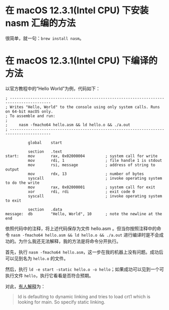# 在 macOS 12.3.1(Intel CPU) 下安装 nasm 汇编的方法

很简单，就一句：`brew install nasm`。

# 在 macOS 12.3.1(Intel CPU) 下编译的方法

以官方教程中的“Hello World”为例，代码如下：

```
; ----------------------------------------------------------------------------------------
; Writes "Hello, World" to the console using only system calls. Runs on 64-bit macOS only.
; To assemble and run:
;
;     nasm -fmacho64 hello.asm && ld hello.o && ./a.out
; ----------------------------------------------------------------------------------------

          global    start

          section   .text
start:    mov       rax, 0x02000004         ; system call for write
          mov       rdi, 1                  ; file handle 1 is stdout
          mov       rsi, message            ; address of string to output
          mov       rdx, 13                 ; number of bytes
          syscall                           ; invoke operating system to do the write
          mov       rax, 0x02000001         ; system call for exit
          xor       rdi, rdi                ; exit code 0
          syscall                           ; invoke operating system to exit

          section   .data
message:  db        "Hello, World", 10      ; note the newline at the end
```

依照代码中的注释，将上述代码保存为文件 hello.asm 。但当你按照注释中的命令 `nasm -fmacho64 hello.asm && ld hello.o && ./a.out` 进行编译时是不会成功的。为什么我还无法解释，我的方法是将命令分开执行。

首先，执行 `nasm -fmacho64 hello.asm`，这一步在我的机器上没有问题。成功后可以见到名为 `hello.o` 的文件。

然后，执行 `ld -e start -static hello.o -o hello`；如果成功可以见到一个可执行文件 `hello`，执行它看看是否符合预期。

对此，[有人解释](https://stackoverflow.com/questions/52830484/nasm-cant-link-object-file-with-ld-on-macos-mojave)为：

> ld is defaulting to dynamic linking and tries to load crt1 which is looking for main. So specify static linking.
